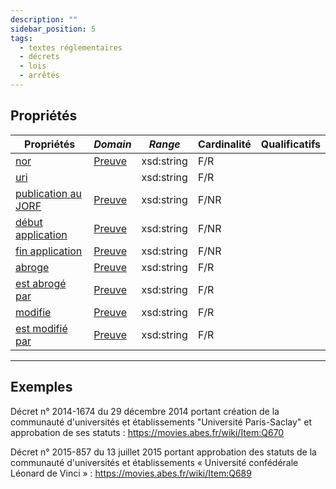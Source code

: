 ```yaml
---
description: ""
sidebar_position: 5
tags:
  - textes réglementaires
  - décrets
  - lois
  - arrêtés
---
```

## Propriétés

| **Propriétés**                                                            | ***Domain***                                                         | ***Range***     | **Cardinalité**                | **Qualificatifs**                                                                                                                                                                  |
| ------------------------------------------------------------------------- | -------------------------------------------------------------------- | --------------- | ------------------------------ | ---------------------------------------------------------------------------------------------------------------------------------------------------------------------------------- |
| [nor](/Ontologie/Propriétés/nor)                                 | [Preuve](/Ontologie/Classes/Preuve)    | xsd:string      | F/R                            |  |
| [uri](/Ontologie/Propriétés/uri)           |   | xsd:string  | F/R                           |                                                                                                                                                                                    |
| [publication au JORF](/Ontologie/Propriétés/publication%20au%20JORF)       | [Preuve](/Ontologie/Classes/Preuve)    | xsd:string      | F/NR                           |                                                                                                                                                                                    |
| [début application](/Ontologie/Propriétés/idébut%20application)       | [Preuve](/Ontologie/Classes/Preuve)    | xsd:string      | F/NR                           |                                                                                                                                                                                    |
| [fin application](/Ontologie/Propriétés/fin%20application)     | [Preuve](/Ontologie/Classes/Preuve)    | xsd:string     | F/NR                           |                                                                                                                                                                                    |
| [abroge](/Ontologie/Propriétés/abroge)   | [Preuve](/Ontologie/Classes/Preuve)    | xsd:string      | F/R                           |                                                                                                                                                                                    |
| [est abrogé par](/Ontologie/Propriétés/est%20abrogé%20par)       | [Preuve](/Ontologie/Classes/Preuve)    | xsd:string      | F/R |                                                                                                                                                                                    |
| [modifie](/Ontologie/Propriétés/modifie)       | [Preuve](/Ontologie/Classes/Preuve)    | xsd:string      | F/R                           |                                                                                                                                                                                    |
| [est modifié par](/Ontologie/Propriétés/est%20modifié%20par) | [Preuve](/Ontologie/Classes/Preuve)    | xsd:string      | F/R                          |                                                                                                                                                                                             |

---
## Exemples

Décret n° 2014-1674 du 29 décembre 2014 portant création de la communauté d'universités et établissements "Université Paris-Saclay" et approbation de ses statuts : https://movies.abes.fr/wiki/Item:Q670

Décret n° 2015-857 du 13 juillet 2015 portant approbation des statuts de la communauté d'universités et établissements « Université confédérale Léonard de Vinci » : https://movies.abes.fr/wiki/Item:Q689
